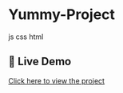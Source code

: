 # Yummy-Project
js css html 
## 🔗 Live Demo  
[Click here to view the project](https://weammahmoud00.github.io/Yummy-Project/)
